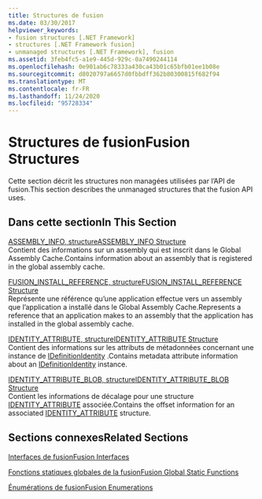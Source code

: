 ```yaml
---
title: Structures de fusion
ms.date: 03/30/2017
helpviewer_keywords:
- fusion structures [.NET Framework]
- structures [.NET Framework fusion]
- unmanaged structures [.NET Framework], fusion
ms.assetid: 3feb4fc5-a1e9-445d-929c-0a7490244114
ms.openlocfilehash: 0e901ab6c78333a430ca43b01c65bfb01ee1b08e
ms.sourcegitcommit: d8020797a6657d0fbbdff362b80300815f682f94
ms.translationtype: MT
ms.contentlocale: fr-FR
ms.lasthandoff: 11/24/2020
ms.locfileid: "95728334"
---
```

# <a name="fusion-structures"></a><span data-ttu-id="b5814-102">Structures de fusion</span><span class="sxs-lookup"><span data-stu-id="b5814-102">Fusion Structures</span></span>

<span data-ttu-id="b5814-103">Cette section décrit les structures non managées utilisées par l’API de fusion.</span><span class="sxs-lookup"><span data-stu-id="b5814-103">This section describes the unmanaged structures that the fusion API uses.</span></span>  
  
## <a name="in-this-section"></a><span data-ttu-id="b5814-104">Dans cette section</span><span class="sxs-lookup"><span data-stu-id="b5814-104">In This Section</span></span>  

 [<span data-ttu-id="b5814-105">ASSEMBLY_INFO, structure</span><span class="sxs-lookup"><span data-stu-id="b5814-105">ASSEMBLY_INFO Structure</span></span>](assembly-info-structure.md)  
 <span data-ttu-id="b5814-106">Contient des informations sur un assembly qui est inscrit dans le Global Assembly Cache.</span><span class="sxs-lookup"><span data-stu-id="b5814-106">Contains information about an assembly that is registered in the global assembly cache.</span></span>  
  
 [<span data-ttu-id="b5814-107">FUSION_INSTALL_REFERENCE, structure</span><span class="sxs-lookup"><span data-stu-id="b5814-107">FUSION_INSTALL_REFERENCE Structure</span></span>](fusion-install-reference-structure.md)  
 <span data-ttu-id="b5814-108">Représente une référence qu’une application effectue vers un assembly que l’application a installé dans le Global Assembly Cache.</span><span class="sxs-lookup"><span data-stu-id="b5814-108">Represents a reference that an application makes to an assembly that the application has installed in the global assembly cache.</span></span>  
  
 [<span data-ttu-id="b5814-109">IDENTITY_ATTRIBUTE, structure</span><span class="sxs-lookup"><span data-stu-id="b5814-109">IDENTITY_ATTRIBUTE Structure</span></span>](identity-attribute-structure.md)  
 <span data-ttu-id="b5814-110">Contient des informations sur les attributs de métadonnées concernant une instance de [IDefinitionIdentity](idefinitionidentity-interface.md) .</span><span class="sxs-lookup"><span data-stu-id="b5814-110">Contains metadata attribute information about an [IDefinitionIdentity](idefinitionidentity-interface.md) instance.</span></span>  
  
 [<span data-ttu-id="b5814-111">IDENTITY_ATTRIBUTE_BLOB, structure</span><span class="sxs-lookup"><span data-stu-id="b5814-111">IDENTITY_ATTRIBUTE_BLOB Structure</span></span>](identity-attribute-blob-structure.md)  
 <span data-ttu-id="b5814-112">Contient les informations de décalage pour une structure [IDENTITY_ATTRIBUTE](identity-attribute-structure.md) associée.</span><span class="sxs-lookup"><span data-stu-id="b5814-112">Contains the offset information for an associated [IDENTITY_ATTRIBUTE](identity-attribute-structure.md) structure.</span></span>  
  
## <a name="related-sections"></a><span data-ttu-id="b5814-113">Sections connexes</span><span class="sxs-lookup"><span data-stu-id="b5814-113">Related Sections</span></span>  

 [<span data-ttu-id="b5814-114">Interfaces de fusion</span><span class="sxs-lookup"><span data-stu-id="b5814-114">Fusion Interfaces</span></span>](fusion-interfaces.md)  
  
 [<span data-ttu-id="b5814-115">Fonctions statiques globales de la fusion</span><span class="sxs-lookup"><span data-stu-id="b5814-115">Fusion Global Static Functions</span></span>](fusion-global-static-functions.md)  
  
 [<span data-ttu-id="b5814-116">Énumérations de fusion</span><span class="sxs-lookup"><span data-stu-id="b5814-116">Fusion Enumerations</span></span>](fusion-enumerations.md)
